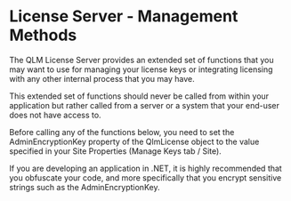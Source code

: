 # License Server - Management Methods

The QLM License Server provides an extended set of functions that you may want to use for managing your license keys or integrating licensing with any other internal process that you may have.

This extended set of functions should never be called from within your application but rather called from a server or a system that your end-user does not have access to.

Before calling any of the functions below, you need to set the AdminEncryptionKey property of the QlmLicense object to the value specified in your Site Properties (Manage Keys tab / Site).

If you are developing an application in .NET, it is highly recommended that you obfuscate your code, and more specifically that you encrypt sensitive strings such as the AdminEncryptionKey.
